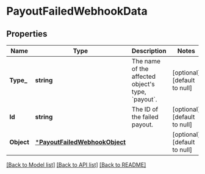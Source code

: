 # PayoutFailedWebhookData

## Properties

 Name       | Type                                                           | Description                                                      | Notes                        
------------|----------------------------------------------------------------|------------------------------------------------------------------|------------------------------
 **Type_**  | **string**                                                     | The name of the affected object&#x27;s type, &#x60;payout&#x60;. | [optional] [default to null] 
 **Id**     | **string**                                                     | The ID of the failed payout.                                     | [optional] [default to null] 
 **Object** | [***PayoutFailedWebhookObject**](PayoutFailedWebhookObject.md) |                                                                  | [optional] [default to null] 

[[Back to Model list]](../README.md#documentation-for-models) [[Back to API list]](../README.md#documentation-for-api-endpoints) [[Back to README]](../README.md)

